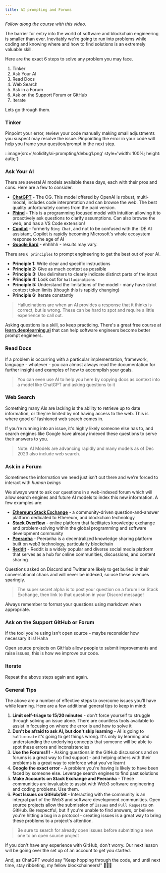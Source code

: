 ```yaml
---
title: AI prompting and Forums
---
```


_Follow along the course with this video._

The barrier for entry into the world of software and blockchain engineering is smaller than ever. Inevitably we're going to run into problems while coding and knowing where and how to find solutions is an extremely valuable skill.

Here are the exact 6 steps to solve any problem you may face.

1. Tinker
2. Ask Your AI
3. Read Docs
4. Web Search
5. Ask in a Forum
6. Ask on the Support Forum or GitHub
7. Iterate

Lets go through them.

### Tinker

Pinpoint your error, review your code manually making small adjustments you suspect may resolve the issue. Pinpointing the error in your code will help you frame your question/prompt in the next step.

::image{src='/solidity/ai-prompting/debug1.png' style='width: 100%; height: auto;'}

### Ask Your AI

There are several AI models available these days, each with their pros and cons. Here are a few to consider.

- [**ChatGPT**](https://chat.openai.com) - The OG. This model offered by OpenAI is robust, multi-modal, includes code interpretation and can browse the web. The best quality unfortunately comes from the paid version.
- [**Phind**](https://www.phind.com/search?home=true) - This is a programming focused model with intuition allowing it to proactively ask questions to clarify assumptions. Can also browse the web, and has a VS Code extension!
- [**Copilot**](https://www.microsoft.com/en-us/edge/features/copilot?form=MA13FJ) - formerly `Bing Chat`, and not to be confused with the IDE AI assistant, Copilot is rapidly becoming Microsoft's whole ecosystem response to the age of AI
- [**Google Bard**](https://bard.google.com/) - ehhhhh - results may vary.

There are `6 principles` to prompt engineering to get the best out of your AI.

- **Principle 1:** Write clear and specific instructions
- **Principle 2:** Give as much context as possible
- **Principle 3:** Use delimiters to clearly indicate distinct parts of the input
- **Principle 4:** Look out for `hallucinations`
- **Principle 5:** Understand the limitations of the model - many have strict context token limits (though this is rapidly changing)
- **Principle 6:** Iterate constantly

> Hallucinations are when an AI provides a response that it thinks is correct, but is wrong. These can be hard to spot and require a little experience to call out.

Asking questions is a skill, so keep practicing. There's a great free course at [**learn.deeplearning.ai**](https://learn.deeplearning.ai/) that can help software engineers become better prompt engineers.

### Read Docs

If a problem is occurring with a particular implementation, framework, language - whatever - you can almost always read the documentation for further insight and examples of how to accomplish your goals.

> You can even use AI to help you here by copying docs as context into a model like ChatGPT and asking questions to it

### Web Search

Something many AIs are lacking is the ability to retrieve up to date information, or they're limited by not having access to the web. This is where good ol' fashioned web search comes in.

If you're running into an issue, it's highly likely someone else has to, and search engines like Google have already indexed these questions to serve their answers to you.

> Note: AI Models are advancing rapidly and many models as of Dec 2023 also include web search.

### Ask in a Forum

Sometimes the information we need just isn't out there and we're forced to interact with _human beings_

We always want to ask our questions in a web-indexed forum which will allow search engines and future AI models to index this new information. A few examples are:

- [**Ethereum Stack Exchange**](https://ethereum.stackexchange.com/) - a community-driven question-and-answer platform dedicated to Ethereum, and blockchain technology
- [**Stack Overflow**](https://stackoverflow.com/) - online platform that facilitates knowledge exchange and problem-solving within the global programming and software development community
- [**Peeranha**](https://peeranha.io) - Peeranha is a decentralized knowledge sharing platform built on web3 technology, particularly blockchain
- [**Reddit**](https://www.reddit.com/) - Reddit is a widely popular and diverse social media platform that serves as a hub for online communities, discussions, and content sharing

Questions asked on Discord and Twitter are likely to get buried in their conversational chaos and will never be indexed, so use these avenues sparingly.

> The super secret alpha is to post your question on a forum like Stack Exchange, then link to that question in your Discord message!

Always remember to format your questions using markdown when appropriate.

### Ask on the Support GitHub or Forum

If the tool you're using isn't open source - maybe reconsider how necessary it is! Haha

Open source projects on GitHub allow people to submit improvements and raise issues, this is how we improve our code.

### Iterate

Repeat the above steps again and again.

### General Tips

The above are a number of effective steps to overcome issues you'll have while learning. Here are a few additional general tips to keep in mind:

1. **Limit self-triage to 15/20 minutes** - don't force yourself to struggle through solving an issue alone. There are countless tools available to assist in focusing on where the error is and how to solve it
2. **Don't be afraid to ask AI, but don't skip learning** - AI is going to `hallucinate` it's going to get things wrong. It's only by learning and understanding the underlying concepts that someone will be able to spot these errors and inconsistencies
3. **Use the Forums!!!** - Asking questions in the GitHub discussions and on forums is a great way to find support - and helping others with their problems is a great way to reinforce what you've learnt
4. **Google the exact error** - A problem you're having is likely to have been faced by someone else. Leverage search engines to find past solutions
5. **Make Accounts on Stack Exchange and Peeranha** - These communities are invaluable to assist with Web3 software engineering and coding problems. Use them.
6. **Post Issues on GitHub/Git** - Interacting with the community is an integral part of the Web3 and software development communities. Open source projects allow the submission of `Issues` and `Pull Requests` on GitHub. Be respectful, but if you're unable to find answers, or believe you're hitting a bug in a protocol - creating issues is a great way to bring these problems to a project's attention.

> Be sure to search for already open issues before submitting a new one to an open source project

If you don't have any experience with GitHub, don't worry. Our next lesson will be going over the set up of an account to get you started.

And, as ChatGPT would say "Keep hopping through the code, and until next time, stay ribbeting, my fellow blockchaineers!" 🤦‍♂️😬
